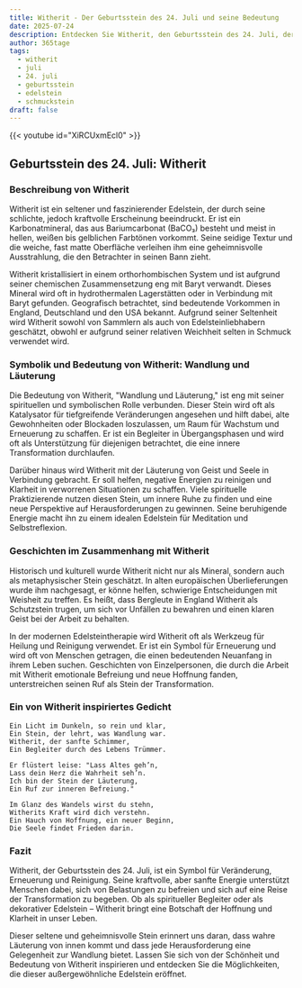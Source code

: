 ```yaml
---
title: Witherit - Der Geburtsstein des 24. Juli und seine Bedeutung
date: 2025-07-24
description: Entdecken Sie Witherit, den Geburtsstein des 24. Juli, der Wandlung und Läuterung symbolisiert. Seine Symbolik und Geschichte werden Sie inspirieren.
author: 365tage
tags:
  - witherit
  - juli
  - 24. juli
  - geburtsstein
  - edelstein
  - schmuckstein
draft: false
---
```


{{< youtube id="XiRCUxmEcl0" >}}

## Geburtsstein des 24. Juli: Witherit

### Beschreibung von Witherit

Witherit ist ein seltener und faszinierender Edelstein, der durch seine schlichte, jedoch kraftvolle Erscheinung beeindruckt. Er ist ein Karbonatmineral, das aus Bariumcarbonat (BaCO₃) besteht und meist in hellen, weißen bis gelblichen Farbtönen vorkommt. Seine seidige Textur und die weiche, fast matte Oberfläche verleihen ihm eine geheimnisvolle Ausstrahlung, die den Betrachter in seinen Bann zieht.

Witherit kristallisiert in einem orthorhombischen System und ist aufgrund seiner chemischen Zusammensetzung eng mit Baryt verwandt. Dieses Mineral wird oft in hydrothermalen Lagerstätten oder in Verbindung mit Baryt gefunden. Geografisch betrachtet, sind bedeutende Vorkommen in England, Deutschland und den USA bekannt. Aufgrund seiner Seltenheit wird Witherit sowohl von Sammlern als auch von Edelsteinliebhabern geschätzt, obwohl er aufgrund seiner relativen Weichheit selten in Schmuck verwendet wird.

### Symbolik und Bedeutung von Witherit: Wandlung und Läuterung

Die Bedeutung von Witherit, "Wandlung und Läuterung," ist eng mit seiner spirituellen und symbolischen Rolle verbunden. Dieser Stein wird oft als Katalysator für tiefgreifende Veränderungen angesehen und hilft dabei, alte Gewohnheiten oder Blockaden loszulassen, um Raum für Wachstum und Erneuerung zu schaffen. Er ist ein Begleiter in Übergangsphasen und wird oft als Unterstützung für diejenigen betrachtet, die eine innere Transformation durchlaufen.

Darüber hinaus wird Witherit mit der Läuterung von Geist und Seele in Verbindung gebracht. Er soll helfen, negative Energien zu reinigen und Klarheit in verworrenen Situationen zu schaffen. Viele spirituelle Praktizierende nutzen diesen Stein, um innere Ruhe zu finden und eine neue Perspektive auf Herausforderungen zu gewinnen. Seine beruhigende Energie macht ihn zu einem idealen Edelstein für Meditation und Selbstreflexion.

### Geschichten im Zusammenhang mit Witherit

Historisch und kulturell wurde Witherit nicht nur als Mineral, sondern auch als metaphysischer Stein geschätzt. In alten europäischen Überlieferungen wurde ihm nachgesagt, er könne helfen, schwierige Entscheidungen mit Weisheit zu treffen. Es heißt, dass Bergleute in England Witherit als Schutzstein trugen, um sich vor Unfällen zu bewahren und einen klaren Geist bei der Arbeit zu behalten.

In der modernen Edelsteintherapie wird Witherit oft als Werkzeug für Heilung und Reinigung verwendet. Er ist ein Symbol für Erneuerung und wird oft von Menschen getragen, die einen bedeutenden Neuanfang in ihrem Leben suchen. Geschichten von Einzelpersonen, die durch die Arbeit mit Witherit emotionale Befreiung und neue Hoffnung fanden, unterstreichen seinen Ruf als Stein der Transformation.

### Ein von Witherit inspiriertes Gedicht

```
Ein Licht im Dunkeln, so rein und klar,  
Ein Stein, der lehrt, was Wandlung war.  
Witherit, der sanfte Schimmer,  
Ein Begleiter durch des Lebens Trümmer.  

Er flüstert leise: "Lass Altes geh’n,  
Lass dein Herz die Wahrheit seh’n.  
Ich bin der Stein der Läuterung,  
Ein Ruf zur inneren Befreiung."  

Im Glanz des Wandels wirst du stehn,  
Witherits Kraft wird dich verstehn.  
Ein Hauch von Hoffnung, ein neuer Beginn,  
Die Seele findet Frieden darin.  
```

### Fazit

Witherit, der Geburtsstein des 24. Juli, ist ein Symbol für Veränderung, Erneuerung und Reinigung. Seine kraftvolle, aber sanfte Energie unterstützt Menschen dabei, sich von Belastungen zu befreien und sich auf eine Reise der Transformation zu begeben. Ob als spiritueller Begleiter oder als dekorativer Edelstein – Witherit bringt eine Botschaft der Hoffnung und Klarheit in unser Leben.

Dieser seltene und geheimnisvolle Stein erinnert uns daran, dass wahre Läuterung von innen kommt und dass jede Herausforderung eine Gelegenheit zur Wandlung bietet. Lassen Sie sich von der Schönheit und Bedeutung von Witherit inspirieren und entdecken Sie die Möglichkeiten, die dieser außergewöhnliche Edelstein eröffnet.